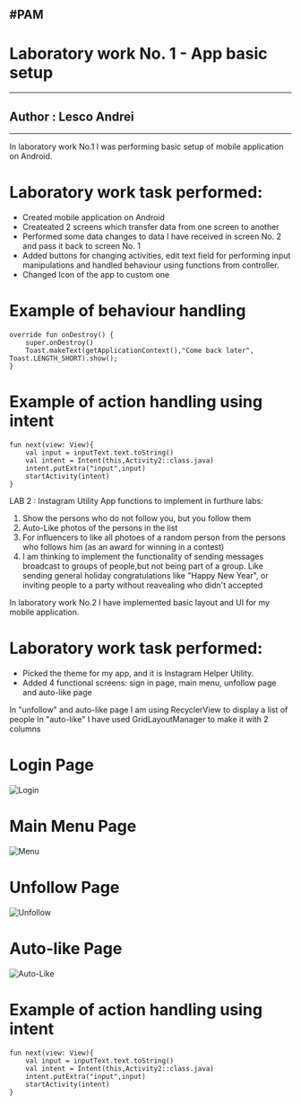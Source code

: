#PAM
---
# Laboratory work No. 1 - App basic setup
---
## Author : Lesco Andrei
---
In laboratory work No.1 I was performing basic setup of mobile application on Android.



# Laboratory work task performed:

 - Created mobile application on Android
 - Createated 2 screens which transfer data from one screen to another
- Performed some data changes to data I have received in screen No. 2 and pass it back to screen No. 1
- Added buttons for changing activities, edit text field for performing input manipulations and handled behaviour using functions from controller.
- Changed Icon of the app to custom one

# Example of behaviour handling
    override fun onDestroy() {
        super.onDestroy()
        Toast.makeText(getApplicationContext(),"Come back later", Toast.LENGTH_SHORT).show();
    }
    
# Example of action handling using intent
    fun next(view: View){
        val input = inputText.text.toString()
        val intent = Intent(this,Activity2::class.java)
        intent.putExtra("input",input)
        startActivity(intent)
    }

LAB 2 : Instagram Utility
App functions to implement in furthure labs:
1) Show the persons who do not follow you, but you follow them
2) Auto-Like photos of the persons in the list
3) For influencers to like all photoes of a random person from the persons who follows him (as an award for winning in a contest)
4) I am thinking to implement the functionality of sending messages broadcast to groups of people,but not being part of a group. Like sending general holiday congratulations like "Happy New Year", or inviting people to a party without reavealing who didn't accepted 

In laboratory work No.2 I have implemented basic layout and UI for my mobile application.



# Laboratory work task performed:

 - Picked the theme for my app, and it is Instagram Helper Utility.
 - Added 4 functional screens: sign in page, main menu, unfollow page and auto-like page

In "unfollow" and auto-like page I am using RecyclerView to display a list of people
In "auto-like" I have used GridLayoutManager to make it with 2 columns



# Login Page
![Login](LoginPage.PNG)
# Main Menu Page
![Menu](MainMenu.PNG)
# Unfollow Page
![Unfollow](Unfollow.PNG)
# Auto-like Page
![Auto-Like](AutoLike.PNG)
    
# Example of action handling using intent
    fun next(view: View){
        val input = inputText.text.toString()
        val intent = Intent(this,Activity2::class.java)
        intent.putExtra("input",input)
        startActivity(intent)
    }